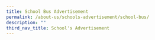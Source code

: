 ```yaml
---
title: School Bus Advertisement
permalink: /about-us/schools-advertisement/school-bus/
description: ""
third_nav_title: School's Advertisement
---
```

